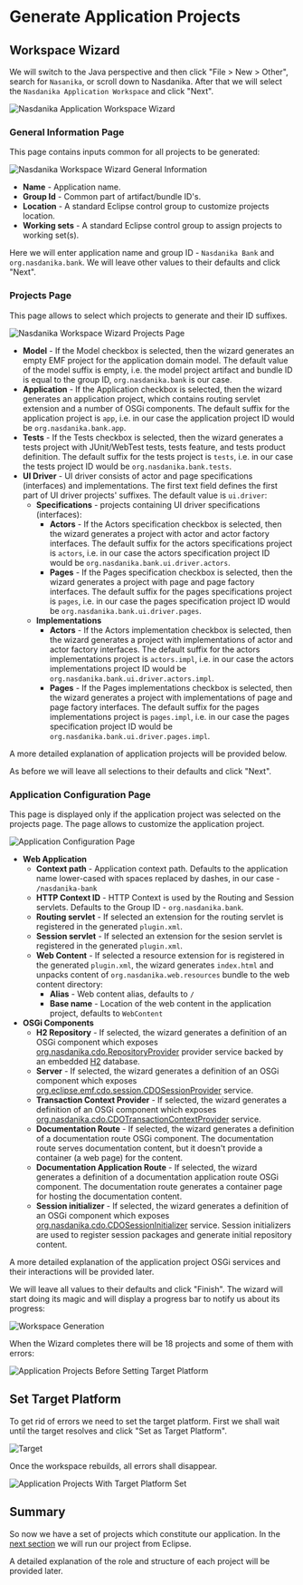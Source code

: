 # Generate Application Projects

## Workspace Wizard

We will switch to the Java perspective and then click "File > New > Other", search for ``Nasanika``, or scroll down to Nasdanika. After that we will select the ``Nasdanika Application Workspace`` and click "Next".

![Nasdanika Application Workspace Wizard](new-nasdanika-workspace-dialog.png)

### General Information Page

This page contains inputs common for all projects to be generated:

![Nasdanika Workspace Wizard General Information](nasdanika-workspace-wizard-general-information.png)

* **Name** - Application name.
* **Group Id** - Common part of artifact/bundle ID's.
* **Location** - A standard Eclipse control group to customize projects location.
* **Working sets** - A standard Eclipse control group to assign projects to working set(s). 

Here we will enter application name and group ID - ``Nasdanika Bank`` and ``org.nasdanika.bank``. We will leave other values to their defaults and click "Next".

### Projects Page

This page allows to select which projects to generate and their ID suffixes. 

![Nasdanika Workspace Wizard Projects Page](nasdanika-application-workspace-projects.png)

* **Model** - If the Model checkbox is selected, then the wizard generates an empty EMF project for the application domain model. The default value of the model suffix is empty, i.e. the model project artifact and bundle ID is equal to the group ID, ``org.nasdanika.bank`` is our case.
* **Application** - If the Application checkbox is selected, then the wizard generates an application project, which contains routing servlet extension and a number of OSGi components. The default suffix for the application project is ``app``, i.e. in our case the application project ID would be ``org.nasdanika.bank.app``. 
* **Tests** - If the Tests checkbox is selected, then the wizard generates a tests project with JUnit/WebTest tests, tests feature, and tests product definition. The default suffix for the tests project is ``tests``, i.e. in our case the tests project ID would be ``org.nasdanika.bank.tests``.
* **UI Driver** - UI driver consists of actor and page specifications (interfaces) and implementations. The first text field defines the first part of UI driver projects' suffixes. The default value is ``ui.driver``:
  * **Specifications** - projects containing UI driver specifications (interfaces):
    * **Actors** - If the Actors specification checkbox is selected, then the wizard generates a  project with actor and actor factory interfaces. The default suffix for the actors specifications project is ``actors``, i.e. in our case the actors specification project ID would be ``org.nasdanika.bank.ui.driver.actors``.
    * **Pages** - If the Pages specification checkbox is selected, then the wizard generates a  project with page and page factory interfaces. The default suffix for the pages specifications project is ``pages``, i.e. in our case the pages specification project ID would be ``org.nasdanika.bank.ui.driver.pages``.
  * **Implementations**
    * **Actors** - If the Actors implementation checkbox is selected, then the wizard generates a  project with implementations of actor and actor factory interfaces. The default suffix for the actors implementations project is ``actors.impl``, i.e. in our case the actors implementations project ID would be ``org.nasdanika.bank.ui.driver.actors.impl``.
    * **Pages** - If the Pages implementations checkbox is selected, then the wizard generates a  project with implementations of page and page factory interfaces. The default suffix for the pages implementations project is ``pages.impl``, i.e. in our case the pages specification project ID would be ``org.nasdanika.bank.ui.driver.pages.impl``.


A more detailed explanation of application projects will be provided below. 

As before we will leave all selections to their defaults and click "Next". 
  
### Application Configuration Page

This page is displayed only if the application project was selected on the projects page. The page allows to customize the application project.

![Application Configuration Page](nasdanika-application-workspace-wizard-application-configuration.png)

* **Web Application**
  * **Context path** - Application context path. Defaults to the application name lower-cased with spaces replaced by dashes, in our case - ``/nasdanika-bank``
  * **HTTP Context ID** - HTTP Context is used by the Routing and Session servlets. Defaults to the Group ID - ``org.nasdanika.bank``.
  * **Routing servlet** - If selected an extension for the routing servlet is registered in the generated ``plugin.xml``.
  * **Session servlet** - If selected an extension for the sesion servlet is registered in the generated ``plugin.xml``. 
  * **Web Content** - If selected a resource extension for is registered in the generated ``plugin.xml``, the wizard generates ``index.html`` and unpacks content of ``org.nasdanika.web.resources`` bundle to the web content directory: 
    * **Alias** - Web content alias, defaults to ``/``
    * **Base name** - Location of the web content in the application project, defaults to ``WebContent`` 
* **OSGi Components**
  * **H2 Repository** - If selected, the wizard generates a definition of an OSGi component which exposes [org.nasdanika.cdo.RepositoryProvider](http://www.nasdanika.org/server/apidocs/org.nasdanika.cdo/apidocs/org/nasdanika/cdo/RepositoryProvider.html) provider service backed by an embedded [H2](http://www.h2database.com/html/main.html) database. 
  * **Server** - If selected, the wizard generates a definition of an OSGi component which exposes [org.eclipse.emf.cdo.session.CDOSessionProvider](http://help.eclipse.org/neon/topic/org.eclipse.emf.cdo.doc/javadoc/org/eclipse/emf/cdo/session/CDOSessionProvider.html) service.
  * **Transaction Context Provider** - If selected, the wizard generates a definition of an OSGi component which exposes [org.nasdanika.cdo.CDOTransactionContextProvider](http://www.nasdanika.org/server/apidocs/org.nasdanika.cdo/apidocs/org/nasdanika/cdo/CDOTransactionContextProvider.html) service.
  * **Documentation Route** - If selected, the wizard generates a definition of a documentation route OSGi component. The documentation route serves documentation content, but it doesn't provide a container (a web page) for the content.
  * **Documentation Application Route** - If selected, the wizard generates a definition of a documentation application route OSGi component. The documentation route generates a container page for hosting the documentation content.
  * **Session initializer** - If selected, the wizard generates a definition of an OSGi component which exposes [org.nasdanika.cdo.CDOSessionInitializer](http://www.nasdanika.org/server/apidocs/org.nasdanika.cdo/apidocs/org/nasdanika/cdo/CDOSessionInitializer.html) service. Session initializers are used to register session packages and generate initial repository content.  

A more detailed explanation of the application project OSGi services and their interactions will be provided later.

We will leave all values to their defaults and click "Finish". The wizard will start doing its magic and will display a progress bar to notify us about its progress:  

![Workspace Generation](nasdanika-application-workspace-wizard-generation.png)

When the Wizard completes there will be 18 projects and some of them with errors: 

![Application Projects Before Setting Target Platform](application-workspace-projects.png)

## Set Target Platform

To get rid of errors we need to set the target platform. First we shall wait until the target resolves and click "Set as Target Platform".

![Target](set-target-platform.png)

Once the workspace rebuilds, all errors shall disappear.

![Application Projects With Target Platform Set](application-workspace-with-target-platform-set.png)

## Summary

So now we have a set of projects which constitute our application. In the [next section](run-application-in-eclipse.md) we will run our project from Eclipse. 

A detailed explanation of the role and structure of each project will be provided later. 

